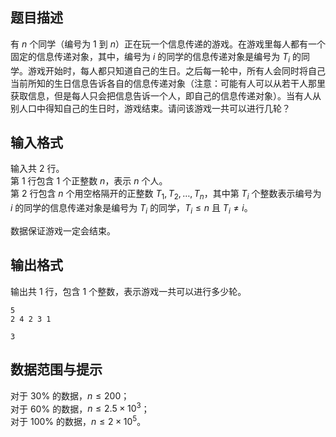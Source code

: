 ## 题目描述
有 $n$ 个同学（编号为 $1$ 到 $n$）正在玩一个信息传递的游戏。在游戏里每人都有一个固定的信息传递对象，其中，编号为 $i$ 的同学的信息传递对象是编号为 $T_i$ 的同学。游戏开始时，每人都只知道自己的生日。之后每一轮中，所有人会同时将自己当前所知的生日信息告诉各自的信息传递对象（注意：可能有人可以从若干人那里获取信息，但是每人只会把信息告诉一个人，即自己的信息传递对象）。当有人从别人口中得知自己的生日时，游戏结束。请问该游戏一共可以进行几轮？
## 输入格式
输入共 $2$ 行。  
第 $1$ 行包含 $1$ 个正整数 $n$，表示 $n$ 个人。  
第 $2$ 行包含 $n$ 个用空格隔开的正整数 $T_1, T_2, \ldots ,T_n$，其中第 $T_i$ 个整数表示编号为 $i$ 的同学的信息传递对象是编号为 $T_i$ 的同学，$T_i \leq n$ 且 $T_i \neq i$。

数据保证游戏一定会结束。

## 输出格式

输出共 $1$ 行，包含 $1$ 个整数，表示游戏一共可以进行多少轮。

```input1
5
2 4 2 3 1
```
```output1
3
```

## 数据范围与提示
对于 $30\%$ 的数据，$n \leq 200$；  
对于 $60\%$ 的数据，$n \leq 2.5\times 10^3$；  
对于 $100\%$ 的数据，$n \leq 2\times 10^5$。